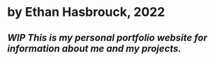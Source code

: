 # by Ethan Hasbrouck, 2022
<h2><em>WIP This is my personal portfolio website for information about me and my projects.</em></h2>
